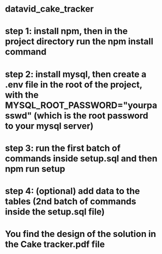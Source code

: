 # datavid_cake_tracker

# step 1: install npm, then in the project directory run the npm install command

# step 2: install mysql, then create a .env file in the root of the project, with the MYSQL_ROOT_PASSWORD="yourpasswd" (which is the root password to your mysql server)

# step 3: run the first batch of commands inside setup.sql and then npm run setup

# step 4: (optional) add data to the tables (2nd batch of commands inside the setup.sql file)

# You find the design of the solution in the Cake tracker.pdf file
